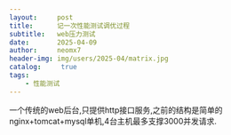 ```yaml
---
layout:     post
title:      记一次性能测试调优过程
subtitle:   web压力测试
date:       2025-04-09
author:     neomx7
header-img: img/users/2025-04/matrix.jpg
catalog: 	 true
tags:
    - 性能测试
---
```

一个传统的web后台,只提供http接口服务,之前的结构是简单的nginx+tomcat+mysql单机,4台主机最多支撑3000并发请求.
